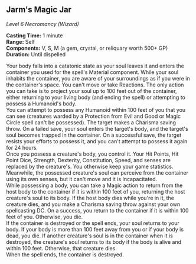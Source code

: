 ## Jarm's Magic Jar
*Level 6 Necromancy (Wizard)*

**Casting Time:** 1 minute  
**Range:** Self  
**Components:** V, S, M (a gem, crystal, or reliquary worth 500+ GP)  
**Duration:** Until dispelled  

Your body falls into a catatonic state as your soul leaves it and enters the container you used for the spell's Material component. While your soul inhabits the container, you are aware of your surroundings as if you were in the container's space. You can't move or take Reactions. The only action you can take is to project your soul up to 100 feet out of the container, either returning to your living body (and ending the spell) or attempting to possess a Humanoid's body.  
You can attempt to possess any Humanoid within 100 feet of you that you can see (creatures warded by a Protection from Evil and Good or Magic Circle spell can't be possessed). The target makes a Charisma saving throw. On a failed save, your soul enters the target's body, and the target's soul becomes trapped in the container. On a successful save, the target resists your efforts to possess it, and you can't attempt to possess it again for 24 hours.  
Once you possess a creature's body, you control it. Your Hit Points, Hit Point Dice, Strength, Dexterity, Constitution, Speed, and senses are replaced by the creature's. You otherwise keep your game statistics.  
Meanwhile, the possessed creature's soul can perceive from the container using its own senses, but it can't move and it is Incapacitated.  
While possessing a body, you can take a Magic action to return from the host body to the container if it is within 100 feet of you, returning the host creature's soul to its body. If the host body dies while you're in it, the creature dies, and you make a Charisma saving throw against your own spellcasting DC. On a success, you return to the container if it is within 100 feet of you. Otherwise, you die.  
If the container is destroyed or the spell ends, your soul returns to your body. If your body is more than 100 feet away from you or if your body is dead, you die. If another creature's soul is in the container when it is destroyed, the creature's soul returns to its body if the body is alive and within 100 feet. Otherwise, that creature dies.  
When the spell ends, the container is destroyed.